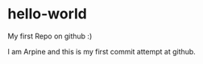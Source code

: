 # hello-world
My first Repo on github :)

I am Arpine and this is my first commit attempt at github.
